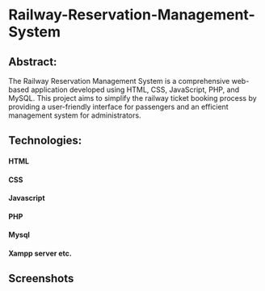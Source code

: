 # Railway-Reservation-Management-System
## Abstract:
The Railway Reservation Management System is a comprehensive web-based application developed using HTML, CSS, JavaScript, PHP, and MySQL. This project aims to simplify the railway ticket booking process by providing a user-friendly interface for passengers and an efficient management system for administrators.
## Technologies:
#### HTML
#### CSS
#### Javascript
#### PHP
#### Mysql
#### Xampp server etc.
## Screenshots
